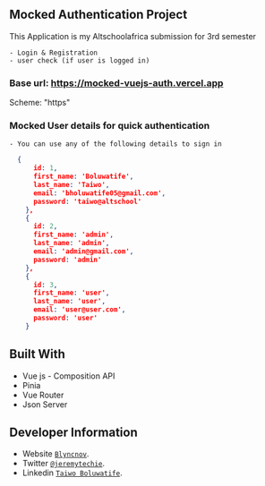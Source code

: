 ## Mocked Authentication Project

This Application is my Altschoolafrica submission for 3rd semester

    - Login & Registration
    - user check (if user is logged in)

### Base url: https://mocked-vuejs-auth.vercel.app

Scheme: "https"

### Mocked User details for quick authentication

    - You can use any of the following details to sign in

```json
  {
      id: 1,
      first_name: 'Boluwatife',
      last_name: 'Taiwo',
      email: 'bholuwatife05@gmail.com',
      password: 'taiwo@altschool'
    },
    {
      id: 2,
      first_name: 'admin',
      last_name: 'admin',
      email: 'admin@gmail.com',
      password: 'admin'
    },
    {
      id: 3,
      first_name: 'user',
      last_name: 'user',
      email: 'user@user.com',
      password: 'user'
    }
```

## Built With

- Vue js - Composition API
- Pinia
- Vue Router
- Json Server

## Developer Information

- Website [`Blyncnov`](https://pro-blyncnov.vercel.app).
- Twitter [`@jeremytechie`](https://twitter.com/jeremytechie).
- Linkedin [`Taiwo Boluwatife`](https://linkedin.com/in/blyncnov).
